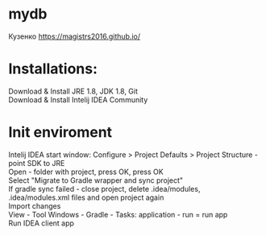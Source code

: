 ﻿# mydb  
Кузенко https://magistrs2016.github.io/  
  
# Installations:  
Download & Install JRE 1.8, JDK 1.8, Git  
Download & Install Intelij IDEA Community 
  
# Init enviroment  
Intelij IDEA start window: Configure > Project Defaults > Project Structure - point SDK to JRE  
Open - folder with project, press OK, press OK  
Select "Migrate to Gradle wrapper and sync project"  
If gradle sync failed - close project, delete .idea/modules, .idea/modules.xml files and open project again  
Import changes  
View - Tool Windows - Gradle - Tasks: application - run = run app  
Run IDEA client app  
